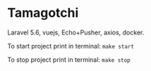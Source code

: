 # Tamagotchi

Laravel 5.6, vuejs, Echo+Pusher, axios, docker.

To start project print in terminal:
``
    make start
``

To stop project print in terminal:
``
    make stop
``
